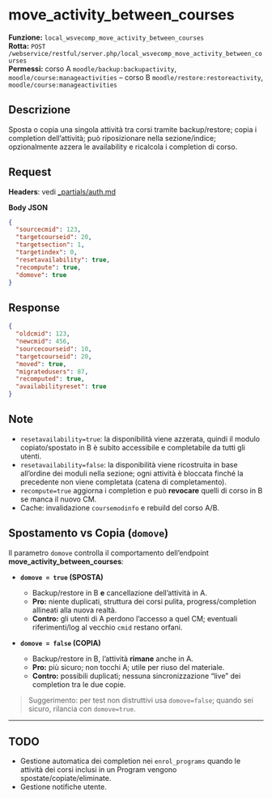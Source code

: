 
# move_activity_between_courses

**Funzione:** `local_wsvecomp_move_activity_between_courses`  
**Rotta:** `POST /webservice/restful/server.php/local_wsvecomp_move_activity_between_courses`  
**Permessi:** corso A `moodle/backup:backupactivity`, `moodle/course:manageactivities` – corso B `moodle/restore:restoreactivity`, `moodle/course:manageactivities`

## Descrizione
Sposta o copia una singola attività tra corsi tramite backup/restore; copia i completion dell’attività; può riposizionare nella sezione/indice; opzionalmente azzera le availability e ricalcola i completion di corso.

## Request
**Headers**: vedi [_partials/auth.md](../auth.md)

**Body JSON**
```json
{
  "sourcecmid": 123,
  "targetcourseid": 20,
  "targetsection": 1,
  "targetindex": 0,
  "resetavailability": true,
  "recompute": true,
  "domove": true
}
```

## Response
```json
{
  "oldcmid": 123,
  "newcmid": 456,
  "sourcecourseid": 10,
  "targetcourseid": 20,
  "moved": true,
  "migratedusers": 87,
  "recomputed": true,
  "availabilityreset": true
}
```

## Note
- `resetavailability=true`: la disponibilità viene azzerata, quindi il modulo copiato/spostato in B è subito accessibile e completabile da tutti gli utenti.
- `resetavailability=false`: la disponibilità viene ricostruita in base all’ordine dei moduli nella sezione; ogni attività è bloccata finché la precedente non viene completata (catena di completamento).
- `recompute=true` aggiorna i completion e può **revocare** quelli di corso in B se manca il nuovo CM.
- Cache: invalidazione `coursemodinfo` e rebuild del corso A/B.

## Spostamento vs Copia (`domove`)

Il parametro `domove` controlla il comportamento dell’endpoint **move_activity_between_courses**:

- **`domove = true` (SPOSTA)**  
  - Backup/restore in B **e** cancellazione dell’attività in A.  
  - **Pro:** niente duplicati, struttura dei corsi pulita, progress/completion allineati alla nuova realtà.  
  - **Contro:** gli utenti di A perdono l’accesso a quel CM; eventuali riferimenti/log al vecchio `cmid` restano orfani.

- **`domove = false` (COPIA)**  
  - Backup/restore in B, l’attività **rimane** anche in A.  
  - **Pro:** più sicuro; non tocchi A; utile per riuso del materiale.  
  - **Contro:** possibili duplicati; nessuna sincronizzazione “live” dei completion tra le due copie.

> Suggerimento: per test non distruttivi usa `domove=false`; quando sei sicuro, rilancia con `domove=true`.

---
## TODO
- Gestione automatica dei completion nei `enrol_programs` quando le attività dei corsi inclusi in un Program vengono spostate/copiate/eliminate.
- Gestione notifiche utente.